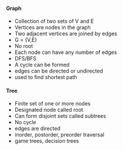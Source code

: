 #### Graph
- Collection of two sets of V and E
- Vertices are nodes in the graph
- Two adjacent vertices are joined by edges
- G = {V,E}
- No root
- Each node can have any number of edges
- DFS/BFS
- A cycle can be formed
- edges can be directed or undirected
- used to find shortest path

#### Tree
- Finite set of one or more nodes
- Designated node called root
- Can form disjoint sets called subtrees
- No cycle
- edges are directed
- inorder, postorder, preorder traversal
- game trees, decision trees
